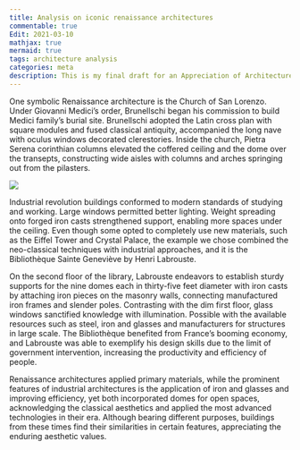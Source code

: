 ```yaml
---
title: Analysis on iconic renaissance architectures
commentable: true
Edit: 2021-03-10
mathjax: true
mermaid: true
tags: architecture analysis
categories: meta
description: This is my final draft for an Appreciation of Architecture course, for which I focused my comparative studies between iconic Renaissance architectures and buildings established during industrial revolution.
---
```


One symbolic Renaissance architecture is the Church of San Lorenzo. Under Giovanni Medici’s order, Brunellschi began his commission to build Medici family’s burial site. Brunellschi adopted the Latin cross plan with square modules and fused classical antiquity, accompanied the long nave with oculus windows decorated clerestories. Inside the church, Pietra Serena corinthian columns elevated the coffered ceiling and the dome over the transepts, constructing wide aisles with columns and arches springing out from the pilasters.


<img src="https://raw.githubusercontent.com/xinyixiang/xinyixiang.github.io/master/_posts/2021-03-17-a-technical-writing-course-portfolio/assets/cathedral.jpg">


Industrial revolution buildings conformed to modern standards of studying and working. Large windows permitted better lighting. Weight spreading onto forged iron casts strengthened support, enabling more spaces under the ceiling. Even though some opted to completely use new materials, such as the Eiffel Tower and Crystal Palace, the example we chose combined the neo-classical techniques with industrial approaches, and it is the Bibliothèque Sainte Geneviève by Henri Labrouste. 

On the second floor of the library, Labrouste endeavors to establish sturdy supports for the nine domes each in thirty-five feet diameter with iron casts by attaching iron pieces on the masonry walls, connecting manufactured iron frames and slender poles. Contrasting with the dim first floor, glass windows sanctified knowledge with illumination. Possible with the available resources such as steel, iron and glasses and manufacturers for structures in large scale. The Bibliothèque benefited from France’s booming economy, and Labrouste was able to exemplify his design skills due to the limit of government intervention, increasing the productivity and efficiency of people. 

Renaissance architectures applied primary materials, while the prominent features of industrial architectures is the application of iron and glasses and improving efficiency, yet both incorporated domes for open spaces, acknowledging the classical aesthetics and applied the most advanced technologies in their era.  Although bearing different purposes, buildings from these times find their similarities in certain features, appreciating the enduring aesthetic values. 